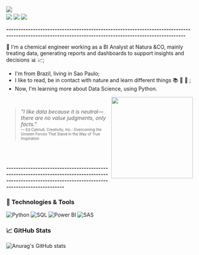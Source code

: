 
<img style="margin-top:-20px" src="https://i.ibb.co/NtcfQ1G/git1.png">


<div>
<a href="https://www.instagram.com/feerdefalco/" target="_blank"><img src="https://img.shields.io/badge/-Instagram-%23E4405F?style=for-the-badge&logo=instagram&logoColor=white" target="_blank"></a>
<a href = "mailto:fernanda.defalco7@gmail.com"><img src="https://img.shields.io/badge/Gmail-D14836?style=for-the-badge&logo=gmail&logoColor=white" target="_blank"></a>
<a href="https://www.linkedin.com/in/fernandadefalco/" target="_blank"><img src="https://img.shields.io/badge/-LinkedIn-%230077B5?style=for-the-badge&logo=linkedin&logoColor=white" target="_blank"></a>   
</div>

<b>------------------------------------------------------------------------------------------------------------------------------------------------------</b>

:white_square_button: I'm a chemical engineer working as a BI Analyst at Natura &CO, mainly treating data, generating reports and dashboards to support insights and decisions :bar_chart: :chart_with_upwards_trend:; <br />
 - I'm from Brazil, living in Sao Paulo;<br />
 - I like to read, be in contact with nature and learn different things :books: :sunflower: :leaves: ;<br />
 - Now, I'm learning more about Data Science, using Python.

 <img align="right" src="https://i.giphy.com/media/xT9C25UNTwfZuk85WP/giphy.webp" width = "220"><br />

>  <i>"I like data because it is neutral—there are no value judgments, only facts."</i><br />
> <font size="1">  ― Ed Catmull, Creativity, Inc.: Overcoming the Unseen Forces That Stand in the Way of True Inspiration </font> 
<br />
<br />
<br />
<b>------------------------------------------------------------------------------------------------------------------------------------------------------</b>

### 🔧 Technologies & Tools

![Python](https://img.shields.io/badge/-Python-000000?style=for-the-badge&logo=python)
![SQL](https://img.shields.io/badge/-SQL-000000?style=for-the-badge&logo=Microsoft%20SQL%20Server)
![Power BI](https://img.shields.io/badge/-Power%20BI-000000?style=for-the-badge&logo=Power%20BI)
![SAS](https://img.shields.io/badge/-SAS-000000?style=for-the-badge&logo=SAS)<br />



### &#x1f4c8; GitHub Stats
![Anurag's GitHub stats](https://github-readme-stats.vercel.app/api?username=fernandadefalco&show_icons=true&theme=apprentice&bg_color=#FFFFFF)


